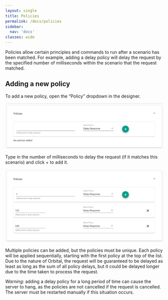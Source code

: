 ```yaml
---
layout: single
title: Policies
permalink: /docs/policies
sidebar:
  nav: 'docs'
classes: wide
---
```


Policies allow certain principles and commands to run after a scenario has been matched. For example, adding a delay policy will delay the request by the specified number of milliseconds within the scenario that the request matched.

## Adding a new policy

To add a new policy, open the “Policy” dropdown in the designer.

![Policy Empty](../../../assets/images/request-match-rules/policy_empty.png)

Type in the number of milliseconds to delay the request (if it matches this scenario) and click + to add it.

![Policy Filled](../../../assets/images/request-match-rules/policy_filled.png)

Multiple policies can be added, but the policies must be unique. Each policy will be applied sequentially, starting with the first policy at the top of the list. Due to the nature of Orbital, the request will be guaranteed to be delayed as least as long as the sum of all policy delays, but it could be delayed longer due to the time taken to process the request.

_Warning:_ adding a delay policy for a long period of time can cause the server to hang, as the policies are not cancelled if the request is cancelled. The server must be restarted manually if this situation occurs.
